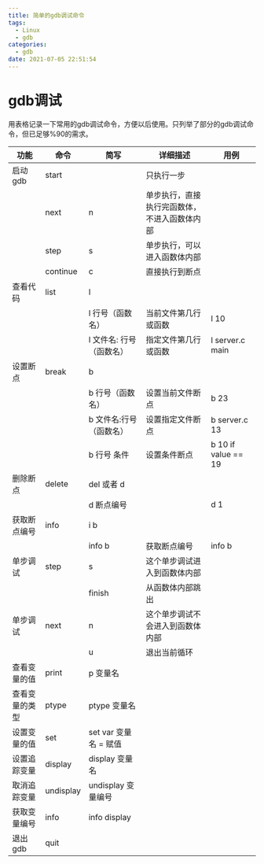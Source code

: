 ```yaml
---
title: 简单的gdb调试命令
tags:
  - Linux
  - gdb
categories:
  - gdb
date: 2021-07-05 22:51:54
---
```

# gdb调试

用表格记录一下常用的gdb调试命令，方便以后使用。只列举了部分的gdb调试命令，但已足够%90的需求。

| 功能           | 命令      | 简写                     | 详细描述                                     | 用例                |
| -------------- | --------- | ------------------------ | -------------------------------------------- | ------------------- |
| 启动gdb        | start     |                          | 只执行一步                                   |                     |
|                | next      | n                        | 单步执行，直接执行完函数体，不进入函数体内部 |                     |
|                | step      | s                        | 单步执行，可以进入函数体内部                 |                     |
|                | continue  | c                        | 直接执行到断点                               |                     |
| 查看代码       | list      | l                        |                                              |                     |
|                |           | l 行号（函数名）         | 当前文件第几行或函数                         | l 10                |
|                |           | l 文件名: 行号（函数名） | 指定文件第几行或函数                         | l server.c main     |
| 设置断点       | break     | b                        |                                              |                     |
|                |           | b 行号（函数名）         | 设置当前文件断点                             | b 23                |
|                |           | b 文件名:行号（函数名）  | 设置指定文件断点                             | b server.c 13       |
|                |           | b 行号 条件              | 设置条件断点                                 | b 10 if value == 19 |
| 删除断点       | delete    | del 或者 d               |                                              |                     |
|                |           | d 断点编号               |                                              | d 1                 |
| 获取断点编号   | info      | i b                      |                                              |                     |
|                |           | info b                   | 获取断点编号                                 | info b              |
| 单步调试       | step      | s                        | 这个单步调试进入到函数体内部                 |                     |
|                |           | finish                   | 从函数体内部跳出                             |                     |
| 单步调试       | next      | n                        | 这个单步调试不会进入到函数体内部             |                     |
|                |           | u                        | 退出当前循环                                 |                     |
| 查看变量的值   | print     | p 变量名                 |                                              |                     |
| 查看变量的类型 | ptype     | ptype 变量名             |                                              |                     |
| 设置变量的值   | set       | set var 变量名 = 赋值    |                                              |                     |
| 设置追踪变量   | display   | display 变量名           |                                              |                     |
| 取消追踪变量   | undisplay | undisplay 变量编号       |                                              |                     |
| 获取变量编号   | info      | info display             |                                              |                     |
| 退出gdb        | quit      |                          |                                              |                     |




